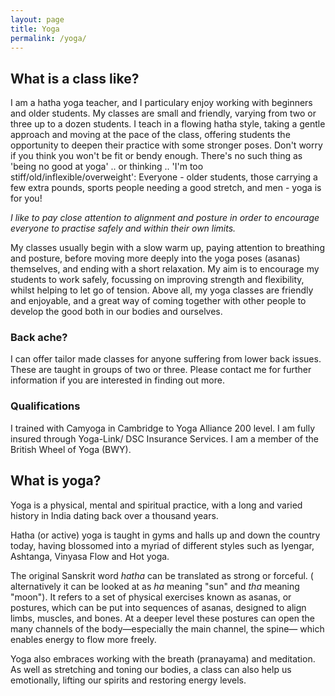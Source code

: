 ```yaml
---
layout: page
title: Yoga
permalink: /yoga/
---
```


<h2>What is a class like?</h2>
<p>I am a hatha yoga teacher, and I particulary enjoy working with beginners and older students. My classes are small and friendly, varying from two or three up to a  dozen students. I teach in a flowing hatha style, taking a gentle  approach and moving at the pace of the class, offering students the  opportunity to deepen their practice with some stronger poses. Don't worry if you think you won't be fit or bendy  enough. There's no such thing as 'being no good at yoga' .. or thinking  .. 'I'm too stiff/old/inflexible/overweight': Everyone - older  students, those carrying a few extra pounds, sports people needing a  good stretch, and men - yoga is for you! </p>
<p><em>I like to pay close attention to alignment and posture in order to  encourage everyone to practise safely and within their own limits.</em></p>
<p>My classes usually begin with a slow warm up, paying attention to breathing and posture, before moving more deeply into the yoga poses (asanas) themselves, and ending with a short relaxation. My aim is to encourage my students to work safely, focussing on improving strength and flexibility, whilst helping to let go of tension. Above all, my yoga classes are friendly and enjoyable, and a great way of  coming together with other people to develop the good both in  our  bodies and ourselves.</p>
<h3>Back ache?</h3>
<p>I can offer tailor made classes for anyone suffering from lower back issues. These are taught in groups of two or three. Please contact me for further information if you are interested in finding out more.</p>
<h3>Qualifications</h3>
<p>I trained with Camyoga in Cambridge to Yoga Alliance 200 level. I am fully insured through Yoga-Link/ DSC Insurance Services. I am a member of the British Wheel of Yoga (BWY).</p>

<h2>What is yoga?</h2>
<p>Yoga is a physical, mental and spiritual practice, with a long and  varied history in India dating back over a thousand years.</p>
<p>Hatha (or  active) yoga is taught in gyms and halls up and  down the country today, having blossomed into a myriad of  different styles such as Iyengar, Ashtanga, Vinyasa Flow and Hot yoga.</p>
<p>The original Sanskrit word <em>hatha</em> can be translated as strong or forceful. ( alternatively it can be looked at as <i>ha</i> meaning "sun" and <i>tha</i>  meaning "moon"). It refers to a set of physical exercises known as asanas,  or postures, which can be put into sequences of asanas, designed to align limbs,  muscles, and  bones. At a deeper level these postures can open the many  channels of the  body—especially the main channel, the spine— which enables  energy to flow more  freely.</p>
<p>Yoga also embraces working with the breath  (pranayama) and meditation. As well as stretching and toning our bodies, a class can also help us emotionally, lifting our spirits and restoring energy levels.</p>

